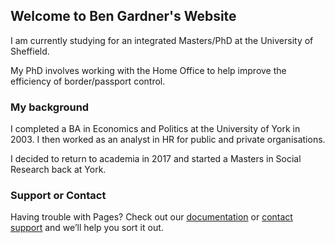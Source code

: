 ## Welcome to Ben Gardner's Website

I am currently studying for an integrated Masters/PhD at the University of Sheffield.

My PhD involves working with the Home Office to help improve the efficiency of border/passport control. 

### My background

I completed a BA in Economics and Politics at the University of York in 2003. I then worked as an analyst in HR for public and private organisations. 

I decided to return to academia in 2017 and started a Masters in Social Research back at York.

### Support or Contact

Having trouble with Pages? Check out our [documentation](https://help.github.com/categories/github-pages-basics/) or [contact support](https://github.com/contact) and we’ll help you sort it out.

